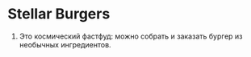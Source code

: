 # Stellar Burgers

1. Это космический фастфуд: можно собрать и заказать бургер из необычных ингредиентов.